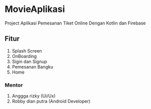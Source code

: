 # MovieAplikasi
Project Aplikasi Pemesanan Tiket Online Dengan Kotlin dan Firebase

## Fitur 
1. Splash Screen 
2. OnBoarding
3. Sigin dan Signup 
4. Pemesanan Bangku 
5. Home 

### Mentor
1. Anggga rizky (Ui/Ux) 
2. Robby dian putra (Android Developer) 
